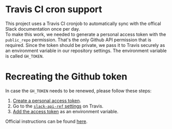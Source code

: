 # Travis CI cron support

This project uses a Travis CI cronjob to automatically sync with the offical Slack documentation once per day.  
To make this work, we needed to generate a personal access token with the `public_repo` permission. That's the only Github API permission that is required.
Since the token should be private, we pass it to Travis securely as an environment variable in our repository settings.
The environment variable is called `GH_TOKEN`.

# Recreating the Github token

In case the `GH_TOKEN` needs to be renewed, please follow these steps:

1. [Create a personal access token](https://help.github.com/articles/creating-a-personal-access-token-for-the-command-line/).
2. Go to the [`slack-api-ref` settings](https://app.travis-ci.com/slack-ruby/slack-api-ref/settings) on Travis.
2. [Add the access token](https://docs.travis-ci.com/user/environment-variables#Defining-Variables-in-Repository-Settings) as an environment variable.

Official instructions can be found [here](https://docs.travis-ci.com/user/deployment/pages/#Setting-the-GitHub-token).
